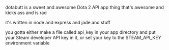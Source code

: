 dotabutt is a sweet and awesome Dota 2 API app thing that's awesome and kicks ass and is rad

it's written in node and express and jade and stuff

you gotta either make a file called api_key in your app directory and put your Steam developer API key in it, or set your key to the STEAM_API_KEY environment variable